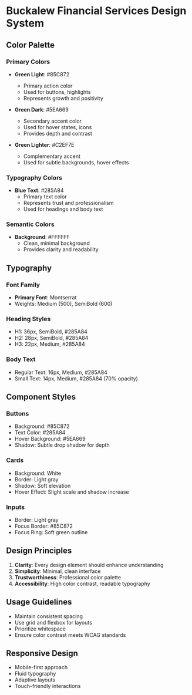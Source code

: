 # Buckalew Financial Services Design System

## Color Palette

### Primary Colors
- **Green Light**: #85C872
  - Primary action color
  - Used for buttons, highlights
  - Represents growth and positivity

- **Green Dark**: #5EA669
  - Secondary accent color
  - Used for hover states, icons
  - Provides depth and contrast

- **Green Lighter**: #C2EF7E
  - Complementary accent
  - Used for subtle backgrounds, hover effects

### Typography Colors
- **Blue Text**: #285A84
  - Primary text color
  - Represents trust and professionalism
  - Used for headings and body text

### Semantic Colors
- **Background**: #FFFFFF
  - Clean, minimal background
  - Provides clarity and readability

## Typography

### Font Family
- **Primary Font**: Montserrat
- Weights: Medium (500), SemiBold (600)

### Heading Styles
- H1: 36px, SemiBold, #285A84
- H2: 28px, SemiBold, #285A84
- H3: 22px, Medium, #285A84

### Body Text
- Regular Text: 16px, Medium, #285A84
- Small Text: 14px, Medium, #285A84 (70% opacity)

## Component Styles

### Buttons
- Background: #85C872
- Text Color: #285A84
- Hover Background: #5EA669
- Shadow: Subtle drop shadow for depth

### Cards
- Background: White
- Border: Light gray
- Shadow: Soft elevation
- Hover Effect: Slight scale and shadow increase

### Inputs
- Border: Light gray
- Focus Border: #85C872
- Focus Ring: Soft green outline

## Design Principles
1. **Clarity**: Every design element should enhance understanding
2. **Simplicity**: Minimal, clean interface
3. **Trustworthiness**: Professional color palette
4. **Accessibility**: High color contrast, readable typography

## Usage Guidelines
- Maintain consistent spacing
- Use grid and flexbox for layouts
- Prioritize whitespace
- Ensure color contrast meets WCAG standards

## Responsive Design
- Mobile-first approach
- Fluid typography
- Adaptive layouts
- Touch-friendly interactions